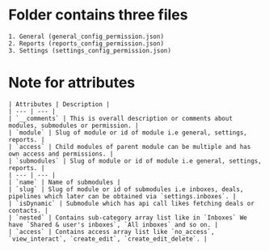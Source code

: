 # Folder contains three files 
    1. General (general_config_permission.json)
    2. Reports (reports_config_permission.json)
    3. Settings (settings_config_permission.json)


# Note for attributes

    | Attributes | Description |
    | --- | --- |
    | `__comments` | This is overall description or comments about modules, submodules or permission. |
    | `module` | Slug of module or id of module i.e general, settings, reports. |
    | `access` | Child modules of parent module can be multiple and has own access and permissions. |
    | `submodules` | Slug of module or id of module i.e general, settings, reports. |
    | --- | --- |
    | `name` | Name of submodules |
    | `slug` | Slug of module or id of submodules i.e inboxes, deals, pipelines which later can be obtained via `settings.inboxes`. |
    | `isDynamic` | Submodule which has api call likes fetching deals or contacts. |
    | `nested` | Contains sub-category array list like in `Inboxes` We have `Shared & user's inboxes`, `All inboxes` and so on. |
    | `access` | Contains access array list like `no_access`, `view_interact`, `create_edit`, `create_edit_delete`. |

